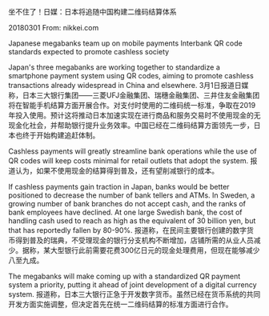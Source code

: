 坐不住了！日媒：日本将追随中国构建二维码结算体系

20180301
From: nikkei.com

Japanese megabanks team up on mobile payments
Interbank QR code standards expected to promote cashless society

Japan's three megabanks are working together to standardize a smartphone payment system using QR codes, aiming to promote cashless transactions already widespread in China and elsewhere.
3月1日报道日媒称，日本三大银行集团——三菱UFJ金融集团、瑞穗金融集团、三井住友金融集团将在智能手机结算方面开展合作。对支付时使用的二维码统一标准，争取在2019年投入使用。预计这将推动日本加速实现在进行商品和服务交易时不使用现金的无现金化社会，并帮助银行提升业务效率。中国已经在二维码结算方面领先一步，日本也终于开始构建追赶体制。

Cashless payments will greatly streamline bank operations while the use of QR codes will keep costs minimal for retail outlets that adopt the system.
报道认为，如果不使用现金的结算得到普及，还有望削减银行的成本。

If cashless payments gain traction in Japan, banks would be better positioned to decrease the number of bank tellers and ATMs. In Sweden, a growing number of bank branches do not accept cash, and the ranks of bank employees have declined. At one large Swedish bank, the cost of handling cash used to reach as high as the equivalent of 30 billion yen, but that has reportedly fallen by 80-90%.
报道称，在民间主要银行创建的数字货币得到普及的瑞典，不受理现金的银行分支机构不断增加，店铺所需的从业人员减少。据称，某大型银行此前需要花费300亿日元的现金处理费用，但现在能够减少八至九成。


The megabanks will make coming up with a standardized QR payment system a priority, putting it ahead of joint development of a digital currency system. 
报道称，日本三大银行正急于开发数字货币。虽然已经在货币系统的共同开发方面实施调整，但决定首先在统一二维码结算的标准方面进行合作。


